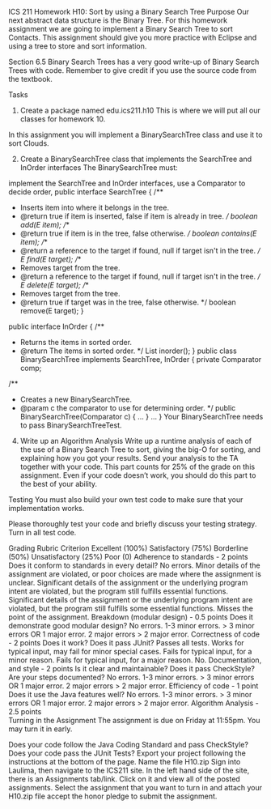 ICS 211 Homework H10: Sort by using a Binary Search Tree
Purpose
Our next abstract data structure is the Binary Tree. For this homework assignment we are going to implement a Binary Search Tree to sort Contacts. This assignment should give you more practice with Eclipse and using a tree to store and sort information.

Section 6.5 Binary Search Trees has a very good write-up of Binary Search Trees with code. Remember to give credit if you use the source code from the textbook.

Tasks
1. Create a package named edu.ics211.h10
This is where we will put all our classes for homework 10.

In this assignment you will implement a BinarySearchTree class and use it to sort Clouds.

2. Create a BinarySearchTree class that implements the SearchTree and InOrder interfaces
The BinarySearchTree must:

implement the SearchTree and InOrder interfaces,
use a Comparator to decide order,
public interface SearchTree<E> {
  /**
   * Inserts item into where it belongs in the tree.
   * @return true if item is inserted, false if item is already in tree.
   */
  boolean add(E item);
  /**
   * @return true if item is in the tree, false otherwise.
   */
  boolean contains(E item);
  /**
   * @return a reference to the target if found, null if target isn't in the tree.
   */
  E find(E target);
  /**
   * Removes target from the tree.
   * @return a reference to the target if found, null if target isn't in the tree.
   */
  E delete(E target);
  /**
   * Removes target from the tree.
   * @return true if target was in the tree, false otherwise.
   */
  boolean remove(E target);
}

public interface InOrder<E> {
  /**
   * Returns the items in sorted order.
   * @return The items in sorted order.
   */
  List<E> inorder();
}
public class BinarySearchTree<E> implements SearchTree<E>, InOrder<E> {
  private Comparator<E> comp;

  /**
   * Creates a new BinarySearchTree.
   * @param c the comparator to use for determining order.
   */
  public BinarySearchTree(Comparator<E> c) {
    ...
  }
  ...
}
Your BinarySearchTree needs to pass BinarySearchTreeTest.

4. Write up an Algorithm Analysis
Write up a runtime analysis of each of the use of a Binary Search Tree to sort, giving the big-O for sorting, and explaining how you got your results. Send your analysis to the TA together with your code. This part counts for 25% of the grade on this assignment. Even if your code doesn’t work, you should do this part to the best of your ability.

Testing
You must also build your own test code to make sure that your implementation works.

Please thoroughly test your code and briefly discuss your testing strategy. Turn in all test code.

Grading Rubric
Criterion	Excellent (100%)	Satisfactory (75%)	Borderline (50%)	Unsatisfactory (25%)	Poor (0)
Adherence to standards - 2 points
Does it conform to standards in every detail?	No errors.	Minor details of the assignment are violated, or poor choices are made where the assignment is unclear.	Significant details of the assignment or the underlying program intent are violated, but the program still fulfills essential functions.	Significant details of the assignment or the underlying program intent are violated, but the program still fulfills some essential functions.	Misses the point of the assignment.
Breakdown (modular design) - 0.5 points
Does it demonstrate good modular design?	No errors.	1-3 minor errors.	> 3 minor errors OR 1 major error.	2 major errors	> 2 major error.
Correctness of code - 2 points
Does it work? Does it pass JUnit?	Passes all tests.	Works for typical input, may fail for minor special cases.	Fails for typical input, for a minor reason.	Fails for typical input, for a major reason.	No.
Documentation, and style - 2 points
Is it clear and maintainable? Does it pass CheckStyle? Are your steps documented?	No errors.	1-3 minor errors.	> 3 minor errors OR 1 major error.	2 major errors	> 2 major error.
Efficiency of code - 1 point
Does it use the Java features well?	No errors.	1-3 minor errors.	> 3 minor errors OR 1 major error.	2 major errors	> 2 major error.
Algorithm Analysis - 2.5 points					
Turning in the Assignment
The assignment is due on Friday at 11:55pm. You may turn it in early.

Does your code follow the Java Coding Standard and pass CheckStyle?
Does your code pass the JUnit Tests?
Export your project following the instructions at the bottom of the page. Name the file H10.zip
Sign into Laulima, then navigate to the ICS211 site. In the left hand side of the site, there is an Assignments tab/link. Click on it and view all of the posted assignments. Select the assignment that you want to turn in and attach your H10.zip file accept the honor pledge to submit the assignment.
